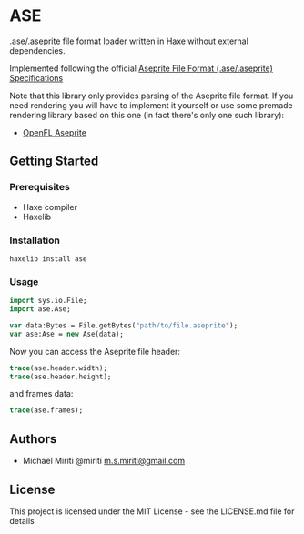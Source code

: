 # ASE

.ase/.aseprite file format loader written in Haxe without external dependencies.

Implemented following the official [Aseprite File Format (.ase/.aseprite) Specifications](https://github.com/aseprite/aseprite/blob/master/docs/ase-file-specs.md)

Note that this library only provides parsing of the Aseprite file format. If you need rendering you will have to implement it yourself or use some premade rendering library based on this one (in fact there's only one such library):

- [OpenFL Aseprite](https://github.com/miriti/openfl-aseprite)

## Getting Started

### Prerequisites

- Haxe compiler
- Haxelib

### Installation

```
haxelib install ase
```

### Usage

```haxe
import sys.io.File;
import ase.Ase;

var data:Bytes = File.getBytes("path/to/file.aseprite");
var ase:Ase = new Ase(data);
```

Now you can access the Aseprite file header:

```haxe
trace(ase.header.width);
trace(ase.header.height);
```

and frames data:

```haxe
trace(ase.frames);
```

## Authors

- Michael Miriti @miriti <m.s.miriti@gmail.com>

## License

This project is licensed under the MIT License - see the LICENSE.md file for details
